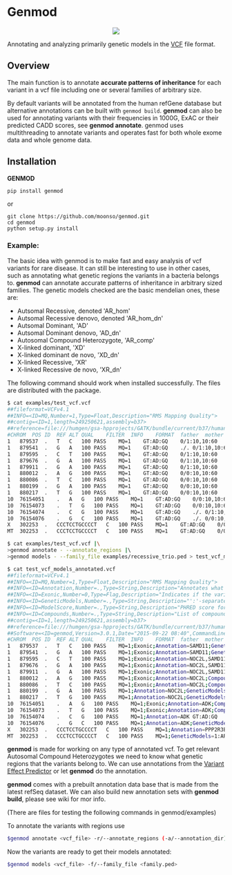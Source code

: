 # Genmod #

<p align="center">
  <a href="https://github.com/moonso/genmod">
    <img src="https://github.com/moonso/genmod/raw/master/artwork/tree_man.JPG"/>
  </a>
</p>

Annotating and analyzing primarily genetic models in the [VCF](http://samtools.github.io/hts-specs/VCFv4.1.pdf) file format. 

## Overview ##


The main function is to annotate **accurate patterns of inheritance** for each 
variant in a vcf file including one or several families of arbitrary size. 

By default variants will be annotated from the human refGene database but 
alternative annotations can be built with ``genmod build``. 
**genmod** can also be used for annotating variants with their frequencies in 1000G, 
ExAC or their predicted CADD scores, see **genmod annotate**.
genmod uses multithreading to annotate variants and operates fast for both 
whole exome data and whole genome data.

## Installation ##

**GENMOD**

    pip install genmod

or

	git clone https://github.com/moonso/genmod.git
	cd genmod
	python setup.py install



### Example: ###

The basic idea with genmod is to make fast and easy analysis of vcf variants 
for rare disease.
It can still be interesting to use in other cases, such as annotating what 
genetic regions the variants in a bacteria belongs to.
**genmod** can annotate accurate patterns of inheritance in arbitrary sized families.
The genetic models checked are the basic mendelian ones, these are:

* Autsomal Recessive, denoted 'AR_hom'
* Autsomal Recessive denovo, denoted 'AR\_hom\_dn'
* Autsomal Dominant, 'AD'
* Autsomal Dominant denovo, 'AD_dn'
* Autosomal Compound Heterozygote, 'AR_comp'
* X-linked dominant, 'XD'
* X-linked dominant de novo, 'XD_dn'
* X-linked Recessive, 'XR'
* X-linked Recessive de novo, 'XR_dn'

The following command should work when installed successfully. The files are distributed with the package.

```bash
$ cat examples/test_vcf.vcf
##fileformat=VCFv4.1
##INFO=<ID=MQ,Number=1,Type=Float,Description="RMS Mapping Quality">
##contig=<ID=1,length=249250621,assembly=b37>
##reference=file:///humgen/gsa-hpprojects/GATK/bundle/current/b37/human_g1k_v37.fasta
#CHROM	POS	ID	REF	ALT	QUAL	FILTER	INFO	FORMAT	father	mother	proband	father_2	mother_2	proband_2
1	879537	.	T	C	100	PASS	MQ=1	GT:AD:GQ	0/1:10,10:60	0/1:10,10:60	1/1:10,10:60	0/0:10,10:60	0/1:10,10:60	1/1:10,10:60
1	879541	.	G	A	100	PASS	MQ=1	GT:AD:GQ	./.	0/1:10,10:60	1/1:10,10:60	./.	0/1:10,10:60	0/1:10,10:60
1	879595	.	C	T	100	PASS	MQ=1	GT:AD:GQ	0/1:10,10:60	0/0:10,10:60	1/1:10,10:60	0/1:10,10:60	0/0:10,10:60	0/1:10,10:60
1	879676	.	G	A	100	PASS	MQ=1	GT:AD:GQ	0/1:10,10:60	1/1:10,10:60	1/1:10,10:60	0/1:10,10:60	0/1:10,10:60	0/1:10,10:60
1	879911	.	G	A	100	PASS	MQ=1	GT:AD:GQ	0/1:10,10:60	0/0:10,10:60	0/1:10,10:60	0/1:10,10:60	0/0:10,10:60	0/1:10,10:60
1	880012	.	A	G	100	PASS	MQ=1	GT:AD:GQ	0/0:10,10:60	0/1:10,10:60	0/1:10,10:60	0/0:10,10:60	0/1:10,10:60	0/1:10,10:60
1	880086	.	T	C	100	PASS	MQ=1	GT:AD:GQ	0/0:10,10:60	0/0:10,10:60	0/1:10,10:60	0/0:10,10:60	0/0:10,10:60	0/1:10,10:60
1	880199	.	G	A	100	PASS	MQ=1	GT:AD:GQ	0/0:10,10:60	0/0:10,10:60	0/1:10,10:60	0/0:10,10:60	0/0:10,10:60	0/1:10,10:60
1	880217	.	T	G	100	PASS	MQ=1	GT:AD:GQ	0/0:10,10:60	0/0:10,10:60	0/1:10,10:60	0/0:10,10:60	0/0:10,10:60	0/1:10,10:60
10	76154051	.	A	G	100	PASS	MQ=1	GT:AD:GQ	0/0:10,10:60	0/1:10,10:60	0/1:10,10:60	0/0:10,10:60	0/1:10,10:60	0/1:10,10:60
10	76154073	.	T	G	100	PASS	MQ=1	GT:AD:GQ	0/0:10,10:60	0/0:10,10:60	0/1:10,10:60	0/0:10,10:60	0/0:10,10:60	0/1:10,10:60
10	76154074	.	C	G	100	PASS	MQ=1	GT:AD:GQ	./.	0/1:10,10:60	0/1:10,10:60	0/1:10,10:60	0/1:10,10:60	0/1:10,10:60
10	76154076	.	G	C	100	PASS	MQ=1	GT:AD:GQ	./.	0/0:10,10:60	0/1:10,10:60	./.	0/0:10,10:60	0/1:10,10:60
X	302253	.	CCCTCCTGCCCCT	C	100	PASS	MQ=1	GT:AD:GQ	0/0:10,10:60	0/1:10,10:60	1/1:10,10:60	0/0:10,10:60	1/1:10,10:60	1/1:10,10:60
MT	302253	.	CCCTCCTGCCCCT	C	100	PASS	MQ=1	GT:AD:GQ	0/0:10,10:60	0/1:10,10:60	1/1:10,10:60	0/0:10,10:60	1/1:10,10:60	1/1:10,10:60

$ cat examples/test_vcf.vcf |\
>genmod annotate - --annotate_regions |\ 
>genmod models - --family_file examples/recessive_trio.ped > test_vcf_models_annotated.vcf

$ cat test_vcf_models_annotated.vcf
##fileformat=VCFv4.1
##INFO=<ID=MQ,Number=1,Type=Float,Description="RMS Mapping Quality">
##INFO=<ID=Annotation,Number=.,Type=String,Description="Annotates what feature(s) this variant belongs to.">
##INFO=<ID=Exonic,Number=0,Type=Flag,Description="Indicates if the variant is exonic.">
##INFO=<ID=GeneticModels,Number=.,Type=String,Description="':'-separated list of genetic models for this variant.">
##INFO=<ID=ModelScore,Number=.,Type=String,Description="PHRED score for genotype models.">
##INFO=<ID=Compounds,Number=.,Type=String,Description="List of compound pairs for this variant.The list is splitted on ',' family id is separated with compoundswith ':'. Compounds are separated with '|'.">
##contig=<ID=1,length=249250621,assembly=b37>
##reference=file:///humgen/gsa-hpprojects/GATK/bundle/current/b37/human_g1k_v37.fasta
##Software=<ID=genmod,Version=3.0.1,Date="2015-09-22 08:40",CommandLineOptions="processes=4 keyword=Annotation family_type=ped family_file=<open file 'examples/recessive_trio.ped', mode 'r' at 0x102d3a780> variant_file=<_io.TextIOWrapper name='<stdin>' encoding='utf-8'> logger=<logging.Logger object at 0x102d64250>">
#CHROM	POS	ID	REF	ALT	QUAL	FILTER	INFO	FORMAT	father	mother	proband	father_2	mother_2	proband_2
1	879537	.	T	C	100	PASS	MQ=1;Exonic;Annotation=SAMD11;GeneticModels=1:AR_hom;ModelScore=1:55.0	GT:AD:GQ	0/1:10,10:60	0/1:10,10:60	1/1:10,10:60	0/0:10,10:60	0/1:10,10:60	1/1:10,10:60
1	879541	.	G	A	100	PASS	MQ=1;Exonic;Annotation=SAMD11;GeneticModels=1:AR_hom_dn|AR_hom;ModelScore=1:57.0	GT:AD:GQ	./.	0/1:10,10:60	1/1:10,10:60	./.	0/1:10,10:60	0/1:10,10:60
1	879595	.	C	T	100	PASS	MQ=1;Exonic;Annotation=NOC2L,SAMD11;GeneticModels=1:AR_hom_dn;ModelScore=1:55.0	GT:AD:GQ	0/1:10,10:60	0/0:10,10:60	1/1:10,10:60	0/1:10,10:60	0/0:10,10:60	0/1:10,10:60
1	879676	.	G	A	100	PASS	MQ=1;Exonic;Annotation=NOC2L,SAMD11	GT:AD:GQ	0/1:10,10:60	1/1:10,10:60	1/1:10,10:60	0/1:10,10:60	0/1:10,10:60	0/1:10,10:60
1	879911	.	G	A	100	PASS	MQ=1;Exonic;Annotation=NOC2L,SAMD11;Compounds=1:1_880086_T_C|1_880012_A_G;GeneticModels=1:AR_comp|AR_comp_dn;ModelScore=1:55.0	GT:AD:GQ	0/1:10,10:60	0/0:10,10:60	0/1:10,10:60	0/1:10,10:60	0/0:10,10:60	0/1:10,10:60
1	880012	.	A	G	100	PASS	MQ=1;Exonic;Annotation=NOC2L;Compounds=1:1_879911_G_A|1_880086_T_C;GeneticModels=1:AR_comp|AR_comp_dn;ModelScore=1:55.0	GT:AD:GQ	0/0:10,10:60	0/1:10,10:60	0/1:10,10:60	0/0:10,10:60	0/1:10,10:60	0/1:10,10:60
1	880086	.	T	C	100	PASS	MQ=1;Exonic;Annotation=NOC2L;Compounds=1:1_879911_G_A|1_880012_A_G;GeneticModels=1:AD_dn|AR_comp_dn;ModelScore=1:55.0	GT:AD:GQ	0/0:10,10:60	0/0:10,10:60	0/1:10,10:60	0/0:10,10:60	0/0:10,10:60	0/1:10,10:60
1	880199	.	G	A	100	PASS	MQ=1;Annotation=NOC2L;GeneticModels=1:AD_dn;ModelScore=1:55.0	GT:AD:GQ	0/0:10,10:60	0/0:10,10:60	0/1:10,10:60	0/0:10,10:60	0/0:10,10:60	0/1:10,10:60
1	880217	.	T	G	100	PASS	MQ=1;Annotation=NOC2L;GeneticModels=1:AD_dn;ModelScore=1:55.0	GT:AD:GQ	0/0:10,10:60	0/0:10,10:60	0/1:10,10:60	0/0:10,10:60	0/0:10,10:60	0/1:10,10:60
10	76154051	.	A	G	100	PASS	MQ=1;Exonic;Annotation=ADK;Compounds=1:10_76154073_T_G;GeneticModels=1:AR_comp_dn;ModelScore=1:55.0	GT:AD:GQ	0/0:10,10:60	0/1:10,10:60	0/1:10,10:60	0/0:10,10:60	0/1:10,10:60	0/1:10,10:60
10	76154073	.	T	G	100	PASS	MQ=1;Exonic;Annotation=ADK;Compounds=1:10_76154051_A_G;GeneticModels=1:AD_dn|AR_comp_dn;ModelScore=1:55.0	GT:AD:GQ	0/0:10,10:60	0/0:10,10:60	0/1:10,10:60	0/0:10,10:60	0/0:10,10:60	0/1:10,10:60
10	76154074	.	C	G	100	PASS	MQ=1;Annotation=ADK	GT:AD:GQ	./.	0/1:10,10:60	0/1:10,10:60	0/1:10,10:60	0/1:10,10:60	0/1:10,10:60
10	76154076	.	G	C	100	PASS	MQ=1;Annotation=ADK;GeneticModels=1:AD_dn|AD;ModelScore=1:57.0	GT:AD:GQ	./.	0/0:10,10:60	0/1:10,10:60	./.	0/0:10,10:60	0/1:10,10:60
X	302253	.	CCCTCCTGCCCCT	C	100	PASS	MQ=1;Annotation=PPP2R3B;GeneticModels=1:XD|XR;ModelScore=1:55.0	GT:AD:GQ	0/0:10,10:60	0/1:10,10:60	1/1:10,10:60	0/0:10,10:60	1/1:10,10:60	1/1:10,10:60
MT	302253	.	CCCTCCTGCCCCT	C	100	PASS	MQ=1;GeneticModels=1:AR_hom_dn;ModelScore=1:55.0	GT:AD:GQ	0/0:10,10:60	0/1:10,10:60	1/1:10,10:60	0/0:10,10:60	1/1:10,10:60	1/1:10,10:60
```

**genmod** is made for working on any type of annotated vcf.
To get relevant Autosomal Compound Heterozygotes we need to know what genetic regions that the variants belong to.
We can use annotations from the [Variant Effect Predictor](http://www.ensembl.org/info/docs/tools/vep/index.html) 
or let **genmod** do the annotation.

**genmod** comes with a prebuilt annotation data base that is made from the latest refSeq dataset. 
We can also build new annotation sets with **genmod build**, please see wiki for mor info.

(There are files for testing the following commands in genmod/examples)

To annotate the variants with regions use

```bash
$genmod annotate <vcf_file> -r/--annotate_regions (-a/--annotation_dir)

```

Now the variants are ready to get their models annotated:

```bash
$genmod models <vcf_file> -f/--family_file <family.ped>

```